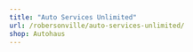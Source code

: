 ```yaml
---
title: "Auto Services Unlimited"
url: /robersonville/auto-services-unlimited/
shop: Autohaus
---
```

